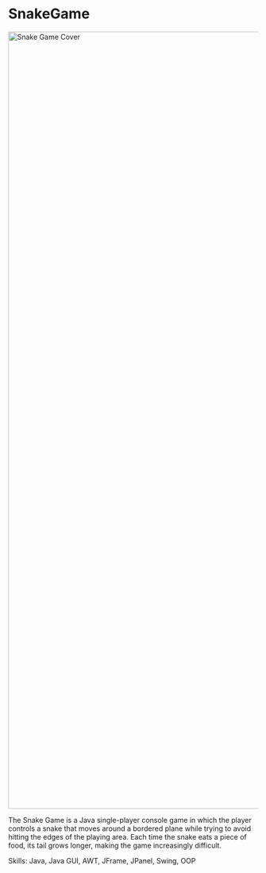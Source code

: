 # SnakeGame

<img width="1564" alt="Snake Game Cover" src="https://user-images.githubusercontent.com/110051437/182665410-2c13a120-33ab-49a5-af74-f97ee8c12a6c.png">

The Snake Game is a Java single-player console game in which the player controls a snake that moves around a bordered plane while trying to avoid hitting the edges of the playing area. Each time the snake eats a piece of food, its tail grows longer, making the game increasingly difficult. 

Skills: Java, Java GUI, AWT, JFrame, JPanel, Swing, OOP

